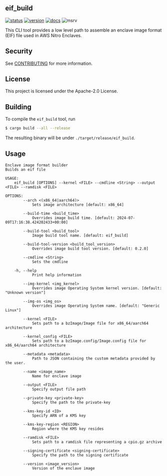 ## eif\_build

[![status]][actions] [![version]][crates.io] [![docs]][docs.rs] ![msrv]

[status]: https://img.shields.io/github/actions/workflow/status/aws/aws-nitro-enclaves-image-format/ci.yml?branch=main
[actions]: https://github.com/aws/aws-nitro-enclaves-image-format/actions?query=branch%3Amain
[version]: https://img.shields.io/crates/v/eif_build.svg
[crates.io]: https://crates.io/crates/eif_build
[docs]: https://img.shields.io/docsrs/eif_build
[docs.rs]: https://docs.rs/eif_build
[msrv]: https://img.shields.io/badge/MSRV-1.68.2-blue

This CLI tool provides a low level path to assemble an enclave image format (EIF) file used in AWS Nitro Enclaves.

## Security

See [CONTRIBUTING](../CONTRIBUTING.md#security-issue-notifications) for more information.

## License

This project is licensed under the Apache-2.0 License.

## Building

To compile the `eif_build` tool, run

```sh
$ cargo build --all --release
```

The resulting binary will be under `./target/release/eif_build`.

## Usage

```plain
Enclave image format builder
Builds an eif file

USAGE:
    eif_build [OPTIONS] --kernel <FILE> --cmdline <String> --output <FILE> --ramdisk <FILE>

OPTIONS:
        --arch <(x86_64|aarch64)>
            Sets image architecture [default: x86_64]

        --build-time <build_time>
            Overrides image build time. [default: 2024-07-09T17:16:38.424202433+00:00]

        --build-tool <build_tool>
            Image build tool name. [default: eif_build]

        --build-tool-version <build_tool_version>
            Overrides image build tool version. [default: 0.2.0]

        --cmdline <String>
            Sets the cmdline

    -h, --help
            Print help information

        --img-kernel <img_kernel>
            Overrides image Operating System kernel version. [default: "Unknown version"]

        --img-os <img_os>
            Overrides image Operating System name. [default: "Generic Linux"]

        --kernel <FILE>
            Sets path to a bzImage/Image file for x86_64/aarch64 architecture

        --kernel_config <FILE>
            Sets path to a bzImage.config/Image.config file for x86_64/aarch64 architecture

        --metadata <metadata>
            Path to JSON containing the custom metadata provided by the user.

        --name <image_name>
            Name for enclave image

        --output <FILE>
            Specify output file path

        --private-key <private-key>
            Specify the path to the private-key

        --kms-key-id <ID>
            Specify ARN of a KMS key

        --kms-key-region <REGION>
            Region where the KMS key resides

        --ramdisk <FILE>
            Sets path to a ramdisk file representing a cpio.gz archive

        --signing-certificate <signing-certificate>
            Specify the path to the signing certificate

        --version <image_version>
            Version of the enclave image
```
